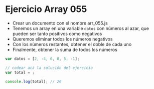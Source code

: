 # Ejercicio Array 055

* Crear un documento con el nombre arr_055.js
* Tenemos un array en una variable `datos` con números al azar, que pueden ser tanto positivos como negativos
* Queremos eliminar todos los números negativos
* Con los números restantes, obtener el doble de cada uno
* Finalmente, obtener la suma de todos los números

```js
var datos = [2, -4, 6, 0, 5, -1];

// codear acá la solución del ejercicio
var total = ;

console.log(total); // 26
```